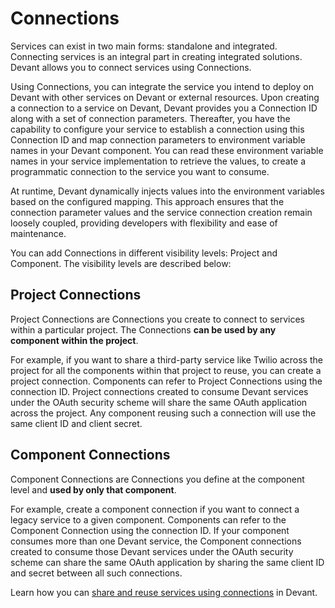 # Connections

Services can exist in two main forms: standalone and integrated. Connecting services is an integral part in creating integrated solutions. Devant allows you to connect services using Connections. 

Using Connections, you can integrate the service you intend to deploy on Devant with other services on Devant or external resources. Upon creating a connection to a service on Devant, Devant provides you a Connection ID along with a set of connection parameters. Thereafter, you have the capability to configure your service to establish a connection using this Connection ID and map connection parameters to environment variable names in your Devant component. You can read these environment variable names in your service implementation to retrieve the values, to create a programmatic connection to the service you want to consume. 

At runtime, Devant dynamically injects values into the environment variables based on the configured mapping. This approach ensures that the connection parameter values and the service connection creation remain loosely coupled, providing developers with flexibility and ease of maintenance.

You can add Connections in different visibility levels: Project and Component. The visibility levels are described below:

## Project Connections

Project Connections are Connections you create to connect to services within a particular project. The Connections **can be used by any component within the project**. 

For example, if you want to share a third-party service like Twilio across the project for all the components within that project to reuse, you can create a project connection. Components can refer to Project Connections using the connection ID. 
Project connections created to consume Devant services under the OAuth security scheme will share the same OAuth application across the project. Any component reusing such a connection will use the same client ID and client secret.

## Component Connections

Component Connections are Connections you define at the component level and **used by only that component**. 

For example, create a component connection if you want to connect a legacy service to a given component. Components can refer to the Component Connection using the connection ID. 
If your component consumes more than one Devant service, the Component connections created to consume those Devant services under the OAuth security scheme can share the same OAuth application by sharing the same client ID and secret between all such connections.

Learn how you can [share and reuse services using connections](../develop-components/sharing-and-reusing/create-a-connection.md) in Devant.
